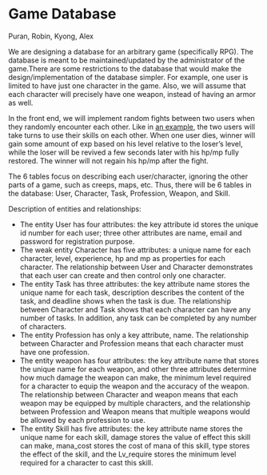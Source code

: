 # Game Database
Puran, Robin, Kyong, Alex 

We are designing a database for an arbitrary game (specifically RPG). The database is meant to be maintained/updated by the administrator of the game.There are some restrictions to the database that would make the design/implementation of the database simpler. For example, one user is limited to have just one character in the game.  Also, we will assume that each character will precisely have one weapon, instead of having an armor as well.

In the front end, we will implement random fights between two users when they randomly encounter each other. Like in [an example](http://www.pokemon.com/us/ "Pokemon"), the two users will take turns to use their skills on each other. When one user dies, winner will gain some amount of exp based on his level relative to the loser’s level, while the loser will be revived a few seconds later with his hp/mp fully restored. The winner will not regain his hp/mp after the fight. 

The 6 tables focus on describing each user/character, ignoring the other parts of a game, such as creeps, maps, etc. Thus, there will be 6 tables in the database: User, Character, Task, Profession, Weapon, and Skill. 

Description of entities and relationships:
- The entity User has four attributes: the key attribute id stores the unique id number for each user; three other attributes are name, email and password for registration purpose. 
- The weak entity Character has five attributes: a unique name for each character, level, experience, hp and mp as properties for each character. The relationship between User and Character demonstrates that each user can create and then control only one character. 
- The entity Task has three attributes: the key attribute name stores the unique name for each task, description describes the content of the task, and deadline shows when the task is due. The relationship between Character and Task shows that each character can have any number of tasks. In addition, any task can be completed by any number of characters.
- The entity Profession has only a key attribute, name. The relationship between Character and Profession means that each character must have one profession.
- The entity weapon has four attributes: the key attribute name that stores the unique name for each weapon, and other three attributes determine how much damage the weapon can make, the minimum level required for a character to equip the weapon and the accuracy of the weapon. The relationship between Character and weapon means that each weapon may be equipped by multiple characters, and the relationship between Profession and Weapon means that multiple weapons would be allowed by each profession to use.
- The entity Skill has five attributes: the key attribute name stores the unique name for each skill, damage stores the value of effect this skill can make, mana_cost stores the cost of mana of this skill, type stores the effect of the skill, and the Lv_require stores the minimum level required for a character to cast this skill.

